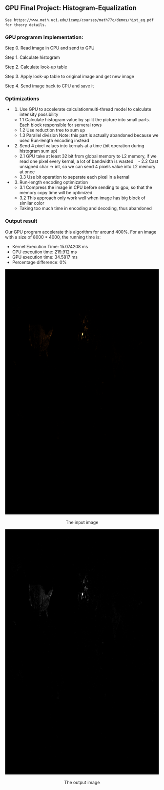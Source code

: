 ## GPU Final Project: Histogram-Equalization

    See https://www.math.uci.edu/icamp/courses/math77c/demos/hist_eq.pdf for theory details.

### GPU programm Implementation:

Step 0. Read image in CPU and send to GPU

Step 1. Calculate histogram

Step 2. Calculate look-up table

Step 3. Apply look-up table to original image and get new image

Step 4. Send image back to CPU and save it

### Optimizations
- 1. Use GPU to accelerate calculationmulti-thread model to calculate intensity possibility
    - 1.1 Calculate histogram value by spilit the picture into small parts. Each block responsible for serveral rows
    - 1.2 Use reduction tree to sum up
    - 1.3 Parallel division
Note: this part is actually abandoned because we used Run-length encoding instead

- 2. Send 4 pixel values into kernals at a time (bit operation during histogram sum up)
    - 2.1 GPU take at least 32 bit from global memory to L2 memory, if we read one pixel every kernal, a lot of bandwidth is wasted
    - 2.2 Cast unsigned char -> int, so we can send 4 pixels value into L2 memory at once
    - 3.3 Use bit operation to seperate each pixel in a kernal
    
 - 3. Run-length encoding optimization
    - 3.1 Compress the image in CPU before sending to gpu, so that the memory copy time will be optimized
    - 3.2 This approach only work well when image has big block of similar color
    - Taking too much time in encoding and decoding, thus abandoned
    
### Output result

Our GPU program accelerate this algorithm for around 400%.
For an image with a size of 8000 * 4000, the running time is:
 - Kernel Execution Time: 15.074208 ms
 - CPU execution time: 219.912 ms
 - GPU execution time: 34.5817 ms
 - Percentage difference: 0%

<p align="center">
  <img src="https://github.com/Jeoker/GPU-Histogram-Equalization/blob/master/input/Geotagged_articles_wikimap_RENDER_ca_huge.png" width="1600px" height="800px"/>
</p>
<center>
  The input image
</center>

<p align="center">
  <img src="https://github.com/Jeoker/GPU-Histogram-Equalization/blob/master/output/output_gpu.jpg" width="1600px" height="800px"/>
</p>
<center>
  The output image
</center>

